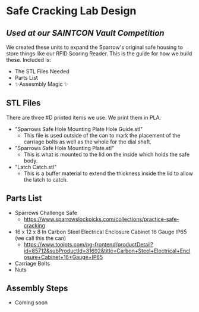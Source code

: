 # Safe Cracking Lab Design
## _Used at our SAINTCON Vault Competition_

We created these units to expand the Sparrow's original safe housing to store things like our RFID Scoring Reader. This is the guide for how we build these. Included is:

- The STL Files Needed
- Parts List
- ✨Assesmbly  Magic ✨

## STL Files
There are three #D printed items we use. We print them in PLA.
* "Sparrows Safe Hole Mounting Plate Hole Guide.stl"
	* This file is used outside of the can to mark the placement of the carriage bolts as well as the whole for the dial shaft.
* "Sparrows Safe Hole Mounting Plate.stl"
	* This is what is mounted to the lid on the inside which holds the safe body.
* "Latch Catch.stl"
	* This is a buffer material to extend the thickness inside the lid to allow the latch to catch.

## Parts List

* Sparrows Challenge Safe
	* https://www.sparrowslockpicks.com/collections/practice-safe-cracking
* 16 x 12 x 8 In Carbon Steel Electrical Enclosure Cabinet 16 Gauge IP65 (we call this the can)
	* https://www.toolots.com/ng-frontend/productDetail?id=85712&subProductId=31692&title=Carbon+Steel+Electrical+Enclosure+Cabinet+16+Gauge+IP65
* Carriage Bolts
* Nuts

## Assembly Steps

* Coming soon
